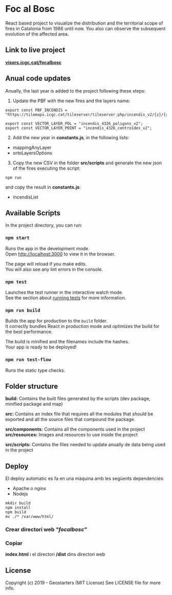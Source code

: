 
# Foc al Bosc

React based project to visualize the distribution and the territorial scope of fires in Catalonia from 1986 until now. You also can observe the subsequent evolution of the affected area.


## Link to live project

**[visors.icgc.cat/focalbosc](https://visors.icgc.cat/focalbosc)**



## Anual code updates

Anually, the last year is added to the project following these steps:

1. Update the PBF with the new fires and the layers name:

```
export const PBF_INCENDIS = "https://tilemaps.icgc.cat/tileserver/tileserver.php/incendis_v2/{z}/{x}/{y}.pbf";

export const VECTOR_LAYER_POL = "incendis_4326_poligons_v2";
export const VECTOR_LAYER_POINT = "incendis_4326_centroides_v2";

```

2. Add the new year in **constants.js**, in the following lists:
* mappingAnyLayer
* ortoLayersOptions

3. Copy the new CSV in the folder **src/scripts** and generate the new json of the fires executing the script:

```
npm run 
```

and copy the result in **constants.js**:
* incendisList

## Available Scripts

In the project directory, you can run:

### `npm start`

Runs the app in the development mode.<br>
Open [http://localhost:3000](http://localhost:3000) to view it in the browser.

The page will reload if you make edits.<br>
You will also see any lint errors in the console.

### `npm test`

Launches the test runner in the interactive watch mode.<br>
See the section about [running tests](https://facebook.github.io/create-react-app/docs/running-tests) for more information.

### `npm run build`

Builds the app for production to the `build` folder.<br>
It correctly bundles React in production mode and optimizes the build for the best performance.

The build is minified and the filenames include the hashes.<br>
Your app is ready to be deployed!


### `npm run test-flow`

Runs the static type checks.

## Folder structure

__build:__ Contains the built files generated by the scripts (dev package, minified package and map)

__src:__ Contains an index file that requires all the modules that should be exported and all the source files that compound the package.

__src/components:__ Contains all the components used in the project 
__src/resources:__ Images and resources to use inside the project

__src/scripts:__ Contains the files needed to update anually de data being used in the project


## Deploy
El deploy automatic es fa en una màquina amb les següents dependencies:
 - Apache o nginx
 - Nodejs
```
mkdir build
npm install
npm build
mv ./* /var/www/html/
```

### Crear directori web *"focalbosc"*

### Copiar

**index.html** i el directori **/dist** dins directori web

## License

Copyright (c) 2019 - Geostarters (MIT License) See LICENSE file for more info.





